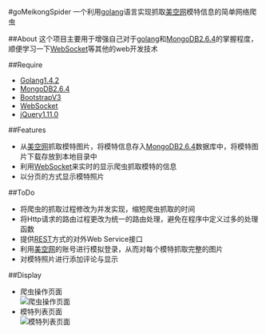 #goMeikongSpider
一个利用[golang](https://golang.org)语言实现抓取[美空网](http://www.moko.cc/)模特信息的简单网络爬虫

##About
这个项目主要用于增强自己对于[golang](https://golang.org)和[MongoDB2.6.4](https://www.mongodb.org/)的掌握程度，顺便学习一下[WebSocket](https://www.websocket.org/)等其他的web开发技术

##Require
* [Golang1.4.2](https://golang.org/)
* [MongoDB2.6.4](https://www.mongodb.org/)
* [BootstrapV3](http://getbootstrap.com/)
* [WebSocket](https://www.websocket.org/)
* [jQuery1.11.0](https://jquery.com/)

##Features
* 从[美空网](http://www.moko.cc/)抓取模特图片，将模特信息存入[MongoDB2.6.4](https://www.mongodb.org/)数据库中，将模特图片下载存放到本地目录中
* 利用[WebSocket](https://www.websocket.org/)来实时的显示爬虫抓取模特的信息
* 以分页的方式显示模特照片

##ToDo
* 将爬虫的抓取过程修改为并发实现，缩短爬虫抓取的时间
* 将Http请求的路由过程更改为统一的路由处理，避免在程序中定义过多的处理函数
* 提供[REST](https://zh.wikipedia.org/wiki/REST)方式的对外Web Service接口
* 利用[美空网](http://www.moko.cc/)的账号进行模拟登录，从而对每个模特抓取完整的图片
* 对模特照片进行添加评论与显示

##Display
* 爬虫操作页面<br/>
![爬虫操作页面](http://i.imgur.com/HXvzD2c.png)
* 模特列表页面<br/>
![模特列表页面](http://i.imgur.com/mFdg9Ph.png)